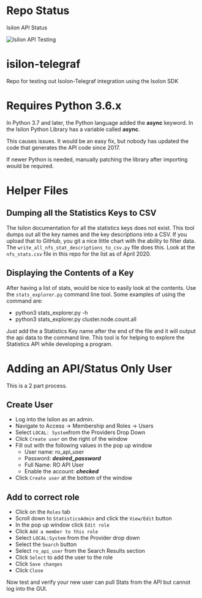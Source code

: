 # Repo Status
Isilon API Status

![Isilon API Testing](https://github.com/IGNW/isilon-telegraf/workflows/Isilon%20API%20Testing/badge.svg)

# isilon-telegraf
Repo for testing out Isolon-Telegraf integration using the Isolon SDK

# Requires Python 3.6.x
In Python 3.7 and later, the Python language added the **async** keyword.  In the Isilon Python Library has a variable called **async**.

This causes issues.  It would be an easy fix, but nobody has updated the code that generates the API code since 2017.

If newer Python is needed, manually patching the library after importing would be required.

# Helper Files
## Dumping all the Statistics Keys to CSV
The Isilon documentation for all the statistics keys does not exist.  This tool dumps out all the key names and the key descriptions into a CSV.  If you upload that to GitHub, you git a nice little chart with the ability to filter data.  The `write_all_nfs_stat_descriptions_to_csv.py` file does this.  Look at the `nfs_stats.csv` file in this repo for the list as of April 2020.

## Displaying the Contents of a Key
After having a list of stats, would be nice to easily look at the contents.  Use the `stats_explorer.py` command line tool.  Some examples of using the command are:
- python3 stats_explorer.py -h
- python3 stats_explorer.py cluster.node.count.all

Just add the a Statistics Key name after the end of the file and it will output the api data to the command line.  This tool is for helping to explore the Statistics API while developing a program.


# Adding an API/Status Only User
This is a 2 part process.

## Create User
- Log into the Isilon as an admin.
- Navigate to Access -> Membership and Roles -> Users
- Select `LOCAL: System`from the Providers Drop Down
- Click `Create user` on the right of the window
- Fill out with the following values in the pop up window
    - User name: ro_api_user
    - Password: ***desired_password***
    - Full Name: RO API User
    - Enable the account: ***checked***
- Click `Create user` at the bottom of the window

## Add to correct role
- Click on the `Roles` tab
- Scroll down to `StatisticsAdmin` and click the `View/Edit` button
- In the pop up window click `Edit role`
- Click `Add a member to this role`
- Select `LOCAL:System` from the Provider drop down
- Select the `Search` button
- Select `ro_api_user` from the Search Results section
- Click `Select` to add the user to the role
- Click `Save changes`
- Click `Close`

Now test and verify your new user can pull Stats from the API but cannot log into the GUI.